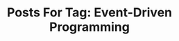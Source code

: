---
layout: tag
title: "Posts For Tag: Event-Driven Programming"
tag: Event-Driven Programming
robots: noindex
sitemap: false
---